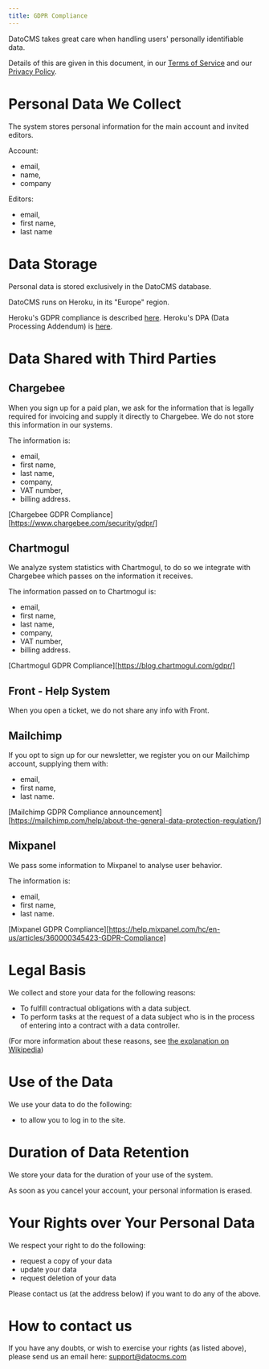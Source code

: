 ```yaml
---
title: GDPR Compliance
---
```


DatoCMS takes great care when handling users' personally identifiable data.

Details of this are given in this document,
in our [Terms of Service][datocms-terms-of-service]
and our [Privacy Policy][datocms-privacy-policy].

[datocms-terms-of-service]: https://www.datocms.com/legal/terms/
[datocms-privacy-policy]: https://www.iubenda.com/privacy-policy/64648824/full-legal

# Personal Data We Collect

The system stores personal information for the main account and invited editors.

Account:

* email,
* name,
* company

Editors:

* email,
* first name,
* last name

# Data Storage

Personal data is stored exclusively in the DatoCMS database.

DatoCMS runs on Heroku, in its "Europe" region.

Heroku's GDPR compliance is described [here][heroku-gdpr-compliance].
Heroku's DPA (Data Processing Addendum) is [here][heroku-dpa].

[heroku-gdpr-compliance]: https://devcenter.heroku.com/articles/gdpr
[heroku-dpa]: https://www.salesforce.com/content/dam/web/en_us/www/documents/legal/Agreements/data-processing-addendum.pdf

# Data Shared with Third Parties

## Chargebee

When you sign up for a paid plan, we ask for the information that is legally
required for invoicing and supply it directly to Chargebee. We do not store
this information in our systems.

The information is:

* email,
* first name,
* last name,
* company,
* VAT number,
* billing address.

[Chargebee GDPR Compliance][https://www.chargebee.com/security/gdpr/]

## Chartmogul

We analyze system statistics with Chartmogul, to do so we integrate with
Chargebee which passes on the information it receives.

The information passed on to Chartmogul is:

* email,
* first name,
* last name,
* company,
* VAT number,
* billing address.

[Chartmogul GDPR Compliance][https://blog.chartmogul.com/gdpr/]

## Front - Help System

When you open a ticket, we do not share any info with Front.

## Mailchimp

If you opt to sign up for our newsletter, we register you on our Mailchimp
account, supplying them with:

* email,
* first name,
* last name.

[Mailchimp GDPR Compliance announcement][https://mailchimp.com/help/about-the-general-data-protection-regulation/]

## Mixpanel

We pass some information to Mixpanel to analyse user behavior.

The information is:

* email,
* first name,
* last name.

[Mixpanel GDPR Compliance][https://help.mixpanel.com/hc/en-us/articles/360000345423-GDPR-Compliance]

# Legal Basis

We collect and store your data for the following reasons:

* To fulfill contractual obligations with a data subject.
* To perform tasks at the request of a data subject who is in the process of
  entering into a contract with a data controller.

(For more information about these reasons, see [the explanation on Wikipedia][wikipedia-gdpr-lawful-basis])

[wikipedia-gdpr-lawful-basis]: https://en.wikipedia.org/wiki/General_Data_Protection_Regulation#Lawful_basis_for_processing

# Use of the Data

We use your data to do the following:

* to allow you to log in to the site.

# Duration of Data Retention

We store your data for the duration of your use of the system.

As soon as you cancel your account, your personal information is erased.

# Your Rights over Your Personal Data

We respect your right to do the following:

* request a copy of your data
* update your data
* request deletion of your data

Please contact us (at the address below) if you want to do any of the above.

# How to contact us

If you have any doubts, or wish to exercise your rights (as listed above),
please send us an email here: [support@datocms.com][support-email]

[support-email]: support@datocms.com
